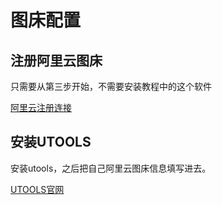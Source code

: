 # 图床配置

## 注册阿里云图床

只需要从第三步开始，不需要安装教程中的这个软件

[阿里云注册连接](https://blog.csdn.net/qq_38163244/article/details/110637898?ops_request_misc=%257B%2522request%255Fid%2522%253A%2522168566655116800185845395%2522%252C%2522scm%2522%253A%252220140713.130102334..%2522%257D&request_id=168566655116800185845395&biz_id=0&utm_medium=distribute.pc_search_result.none-task-blog-2~all~sobaiduend~default-2-110637898-null-null.142^v88^insert_down1,239^v2^insert_chatgpt&utm_term=%E9%98%BF%E9%87%8C%E4%BA%91%E5%9B%BE%E5%BA%8A&spm=1018.2226.3001.4187 "点击跳转")

## 安装UTOOLS

安装utools，之后把自己阿里云图床信息填写进去。

[UTOOLS官网](https://www.cnblogs.com/zhuangjie/p/16365556.html "点击跳转")
